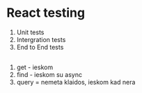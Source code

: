 # React testing

1. Unit tests
2. Intergration tests
3. End to End tests

##

1. get - ieskom
2. find - ieskom su async
3. query = nemeta klaidos, ieskom kad nera
